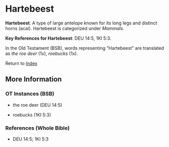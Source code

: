 # Hartebeest
**Hartebeest**. 
A type of large antelope known for its long legs and distinct horns (acai). 
Hartebeest is categorized under _Mammals_. 


**Key References for Hartebeest**: 
DEU 14:5, 1KI 5:3. 


In the Old Testament (BSB), words representing “Hartebeest” are translated as 
*the roe deer* (1x), *roebucks* (1x). 




Return to [Index](00-Index.md)

## More Information

### OT Instances (BSB)

* the roe deer (DEU 14:5)

* roebucks (1KI 5:3)



### References (Whole Bible)

* DEU 14:5; 1KI 5:3



